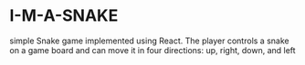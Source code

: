 # I-M-A-SNAKE
simple Snake game implemented using React. The player controls a snake on a game board and can move it in four directions: up, right, down, and left
